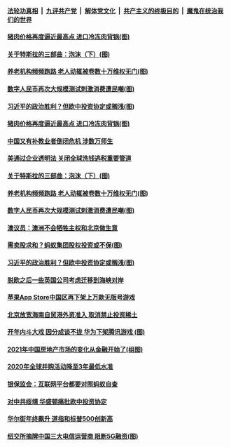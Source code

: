 

####  [法轮功真相](../../../../basic/blob/master/README.md?t=01040231) &nbsp;|&nbsp; [九评共产党](../../../../9ping.md/blob/master/README.md?t=01040231) &nbsp;|&nbsp; [解体党文化](../../../../jtdwh.md/blob/master/README.md?t=01040231)  &nbsp;|&nbsp; [共产主义的终极目的](../../../../gczydzjmd.md/blob/master/README.md?t=01040231) &nbsp;|&nbsp; [魔鬼在统治我们的世界](../../../../mgztzwmdsj.md/blob/master/README.md?t=01040231) 


#### [猪肉价格再度逼近最高点 进口冷冻肉背锅(图)](../pages/p5/957947.md?t=01040231) 

#### [关于特斯拉的三部曲：泡沫（下）(图)](../pages/p5/957717.md?t=01040231) 

#### [养老机构频频跑路 老人动辄被卷数十万维权无门(图)](../pages/p5/957892.md?t=01040231) 

#### [数字人民币再次大规模测试刺激消费遭民嘲(图)](../pages/p5/957871.md?t=01040231) 

#### [习近平的政治胜利？但欧中投资协定或搁浅(图)](../pages/p5/957852.md?t=01040231) 


#### [猪肉价格再度逼近最高点 进口冷冻肉背锅(图)](../pages/p5/957947.md?t=01040231) 

#### [中国又有补教业者倒闭危机 涉数万师生](../pages/p5/957942.md?t=01040231) 

#### [美通过企业透明法 关闭全球洗钱逃税重要管道](../pages/p5/957941.md?t=01040231) 

#### [关于特斯拉的三部曲：泡沫（下）(图)](../pages/p5/957717.md?t=01040231) 

#### [养老机构频频跑路 老人动辄被卷数十万维权无门(图)](../pages/p5/957892.md?t=01040231) 

#### [数字人民币再次大规模测试刺激消费遭民嘲(图)](../pages/p5/957871.md?t=01040231) 

#### [澳议员：澳洲不会牺牲主权和北京做生意](../pages/p5/957856.md?t=01040231) 

#### [需卖股求和？蚂蚁集团股权投资或不保(图)](../pages/p5/957853.md?t=01040231) 

#### [习近平的政治胜利？但欧中投资协定或搁浅(图)](../pages/p5/957852.md?t=01040231) 

#### [脱欧之后一些英国公司考虑迁移到海峡对岸](../pages/p5/957848.md?t=01040231) 

#### [苹果App Store中国区再下架上万款无版号游戏](../pages/p5/957847.md?t=01040231) 

#### [北京放宽海南自贸港外资准入 取消禁止投资稀土](../pages/p5/957839.md?t=01040231) 

#### [开年内斗大戏 因分成谈不拢 华为下架腾讯游戏&nbsp;(图)](../pages/p5/957815.md?t=01040231) 

#### [2021年中国房地产市场的变化从金融开始了(组图)](../pages/p5/957767.md?t=01040231) 

#### [2020年全球并购活动降至3年最低水准](../pages/p5/957772.md?t=01040231) 

#### [银保监会：互联网平台都要对照蚂蚁自查](../pages/p5/957769.md?t=01040231) 

#### [对中共绥靖 华盛顿痛批欧中投资协定](../pages/p5/957758.md?t=01040231) 

#### [华尔街年终飙升 道指和标普500创新高](../pages/p5/957757.md?t=01040231) 

#### [纽交所摘牌中国三大电信运营商 阻断5G融资(图)](../pages/p5/957756.md?t=01040231) 

